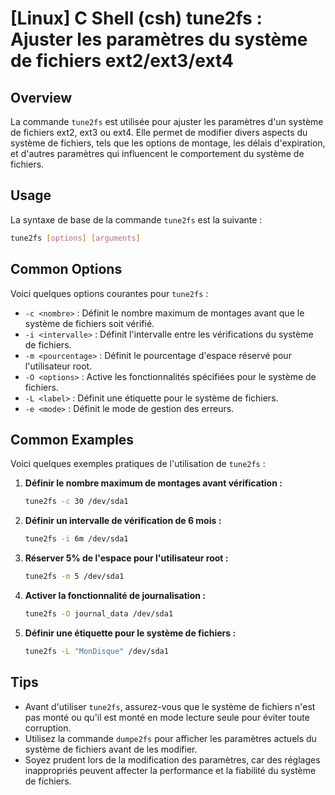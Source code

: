 # [Linux] C Shell (csh) tune2fs : Ajuster les paramètres du système de fichiers ext2/ext3/ext4

## Overview
La commande `tune2fs` est utilisée pour ajuster les paramètres d'un système de fichiers ext2, ext3 ou ext4. Elle permet de modifier divers aspects du système de fichiers, tels que les options de montage, les délais d'expiration, et d'autres paramètres qui influencent le comportement du système de fichiers.

## Usage
La syntaxe de base de la commande `tune2fs` est la suivante :

```bash
tune2fs [options] [arguments]
```

## Common Options
Voici quelques options courantes pour `tune2fs` :

- `-c <nombre>` : Définit le nombre maximum de montages avant que le système de fichiers soit vérifié.
- `-i <intervalle>` : Définit l'intervalle entre les vérifications du système de fichiers.
- `-m <pourcentage>` : Définit le pourcentage d'espace réservé pour l'utilisateur root.
- `-O <options>` : Active les fonctionnalités spécifiées pour le système de fichiers.
- `-L <label>` : Définit une étiquette pour le système de fichiers.
- `-e <mode>` : Définit le mode de gestion des erreurs.

## Common Examples
Voici quelques exemples pratiques de l'utilisation de `tune2fs` :

1. **Définir le nombre maximum de montages avant vérification :**
   ```bash
   tune2fs -c 30 /dev/sda1
   ```

2. **Définir un intervalle de vérification de 6 mois :**
   ```bash
   tune2fs -i 6m /dev/sda1
   ```

3. **Réserver 5% de l'espace pour l'utilisateur root :**
   ```bash
   tune2fs -m 5 /dev/sda1
   ```

4. **Activer la fonctionnalité de journalisation :**
   ```bash
   tune2fs -O journal_data /dev/sda1
   ```

5. **Définir une étiquette pour le système de fichiers :**
   ```bash
   tune2fs -L "MonDisque" /dev/sda1
   ```

## Tips
- Avant d'utiliser `tune2fs`, assurez-vous que le système de fichiers n'est pas monté ou qu'il est monté en mode lecture seule pour éviter toute corruption.
- Utilisez la commande `dumpe2fs` pour afficher les paramètres actuels du système de fichiers avant de les modifier.
- Soyez prudent lors de la modification des paramètres, car des réglages inappropriés peuvent affecter la performance et la fiabilité du système de fichiers.